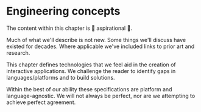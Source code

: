 # Engineering concepts

The content within this chapter is 🌟 aspirational 🌟.

Much of what we'll describe is not new. Some things we'll discuss have existed for decades. Where applicable we've included links to prior art and research.

This chapter defines technologies that we feel aid in the creation of interactive applications. We challenge the reader to identify gaps in languages/platforms and to build solutions.

Within the best of our ability these specifications are platform and language-agnostic. We will not always be perfect, nor are we attempting to achieve perfect agreement.

<!--

LGTM:
- featherless
- larche

-->
